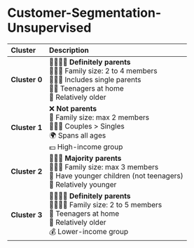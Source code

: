 # Customer-Segmentation-Unsupervised

| **Cluster**   | **Description** |
|     :---      |       :---      |
| **Cluster 0** | 👨‍👩‍👧‍👦 **Definitely parents**<br>👨‍👩‍👦 Family size: 2 to 4 members<br>👩‍👧‍👦 Includes single parents<br>🧑‍🦱 Teenagers at home<br>👵 Relatively older |
| **Cluster 1** | ❌ **Not parents**<br>👫 Family size: max 2 members<br>🧑‍🤝‍🧑 Couples > Singles<br>🌍 Spans all ages<br>💵 High-income group |
| **Cluster 2** | 👨‍👩‍👧 **Majority parents**<br>👨‍👩‍👧 Family size: max 3 members<br>👶 Have younger children (not teenagers)<br>🧑 Relatively younger |
| **Cluster 3** | 👨‍👩‍👧‍👦 **Definitely parents**<br>👨‍👩‍👧‍👦 Family size: 2 to 5 members<br>🧒 Teenagers at home<br>👴 Relatively older<br>💰 Lower-income group |

